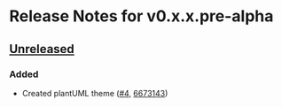 # Release Notes for v0.x.x.pre-alpha

## [Unreleased](https://github.com/The-FireHub-Project/TheCore/compare/develop...develop-pre-alpha-m1)

### Added
- Created plantUML theme ([#4](https://github.com/The-FireHub-Project/FireHub/issues/4), [6673143](https://github.com/The-FireHub-Project/TheCore/pull/2/commits/6673143a95d9579af1ea8c55fa0495a88d6b50cb))